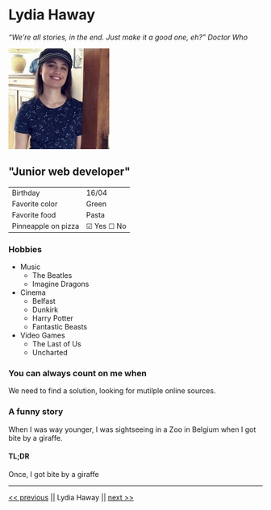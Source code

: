 # Lydia Haway

_“We’re all stories, in the end. Just make it a good one, eh?” Doctor Who_

![picture](./1647867017813.jpg)

## "Junior web developer"

|                     |                        |
| ------------------- | ---------------------- |
| Birthday            | 16/04                  |
| Favorite color      | Green                  |
| Favorite food       | Pasta                  |
| Pinneapple on pizza | &#9745; Yes &#9744; No |

### Hobbies

- Music
  - The Beatles
  - Imagine Dragons
- Cinema
  - Belfast
  - Dunkirk
  - Harry Potter
  - Fantastic Beasts
- Video Games
  - The Last of Us
  - Uncharted

### You can always count on me when

We need to find a solution, looking for mutilple online sources.

### A funny story

When I was way younger, I was sightseeing in a Zoo in Belgium when I got bite by a giraffe.

#### TL;DR

Once, I got bite by a giraffe

---

[<< previous](https://github.com/Mirodeon/markdown-challenge) || Lydia Haway || [next >>](https://github.com/st2eve/markdown-challenge)
